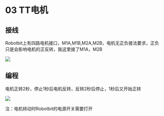 # 03 TT电机

## 接线

Robotbit上有四路电机接口，M1A,M1B,M2A,M2B，电机无正负接法要求，正负只是会影响电机的正反转，我这里接了M1A，M2B

![](https://s2.ax1x.com/2019/09/02/n9xUij.jpg)

## 编程

电机正转2秒，停止1秒后电机反转，反转2秒后停止，1秒后又开始正转

![](https://s2.ax1x.com/2019/09/02/n9xdWn.jpg)

注：电机转动时Robotbit的电源开关需要打开
